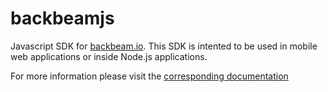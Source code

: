 backbeamjs
==========

Javascript SDK for [backbeam.io](http://backbeam.io). This SDK is intented to be used in mobile web applications or inside Node.js applications.

For more information please visit the [corresponding documentation](http://backbeam.io/documentation-javascript)
